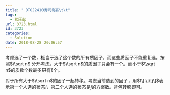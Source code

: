```yaml
---
title: " DTOJ2410寿司晚宴\t\t"
tags:
  - 状压dp
url: 3723.html
id: 3723
categories:
  - Solution
date: 2018-08-28 20:06:57
---
```


考虑选了一个数，相当于选了这个数的所有质因子，而这些质因子不能重复选。按照$\\sqrt n$ 分开考虑，大于$\\sqrt n$的质因子只会有一个。而小于$\\sqrt n$的质数个数最多只有8个。

对于所有大于$\\sqrt n$的因子一起转移。考虑当前选到的因子，用$f\[i\]\[j\]$表示第一个人选的状态$i$，第二个人选的状态是$j$的方案数。背包转移即可。